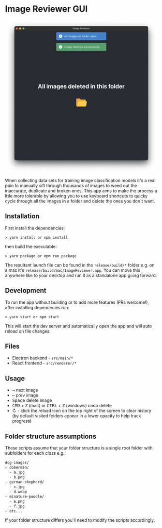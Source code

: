 # Image Reviewer GUI

![screenshot](screenshot.png)

When collecting data sets for training image classification models it's a real pain to manually sift through thousands of images to weed out the inaccurate, duplicate and broken ones. This app aims to make the process a lttle more tolerable by allowing you to use keyboard shortcuts to quicky cycle through all the images in a folder and delete the ones you don't want.

## Installation

First install the dependencies:

```
> yarn install or npm install
```

then build the executable:

```
> yarn package or npm run package
```

The resultant launch file can be found in the `release/build/*` folder e.g. on a mac it's `release/build/mac/ImageReviewer.app`. You can move this anywhere like to your desktop and run it as a standalone app going forward.

## Development

To run the app without building or to add more features (PRs welcome!), after installing dependecies run:

```
> yarn start or npm start
```

This will start the dev server and automatically open the app and will auto reload on file changes.

## Files

- Electron backend - `src/main/*`
- React frontend - `src/renderer/*`

## Usage

- <kbd>→</kbd> next image
- <kbd>←</kbd> prev image
- <kbd>Space</kbd> delete image
- <kbd>CMD</kbd> + <kbd>Z</kbd> (mac) or <kbd>CTRL</kbd> + <kbd>Z</kbd> (windows) undo delete
- &#x21bb; - click the reload icon on the top right of the screen to clear history (by default visited folders appear in a lower opacity to help track progress)

## Folder structure assumptions

These scripts assume that your folder structure is a single root folder with subfolders for each _class_ e.g.:

```
dog-images/
- doberman/
  - a.jpg
  - b.png
- german-shepherd/
  - c.jpg
  - d.webp
- minature-poodle/
  - e.png
  - f.jpg
- etc...
```

If your folder structure differs you'll need to modify the scripts accordingly.
